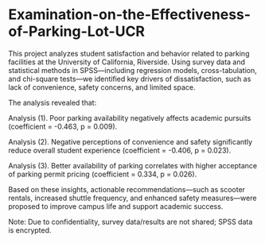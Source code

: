 # Examination-on-the-Effectiveness-of-Parking-Lot-UCR
This project analyzes student satisfaction and behavior related to parking facilities at the University of California, Riverside. Using survey data and statistical methods in SPSS—including regression models, cross-tabulation, and chi-square tests—we identified key drivers of dissatisfaction, such as lack of convenience, safety concerns, and limited space.

The analysis revealed that:

Analysis (1). Poor parking availability negatively affects academic pursuits (coefficient = -0.463, p = 0.009).

Analysis (2). Negative perceptions of convenience and safety significantly reduce overall student experience (coefficient = -0.406, p = 0.023).

Analysis (3). Better availability of parking correlates with higher acceptance of parking permit pricing (coefficient = 0.334, p = 0.026).

Based on these insights, actionable recommendations—such as scooter rentals, increased shuttle frequency, and enhanced safety measures—were proposed to improve campus life and support academic success.

Note: Due to confidentiality, survey data/results are not shared; SPSS data is encrypted.
